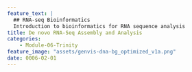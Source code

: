 ```yaml
---
feature_text: |
  ## RNA-seq Bioinformatics
  Introduction to bioinformatics for RNA sequence analysis
title: De novo RNA-Seq Assembly and Analysis
categories:
    - Module-06-Trinity
feature_image: "assets/genvis-dna-bg_optimized_v1a.png"
date: 0006-02-01
---
```

